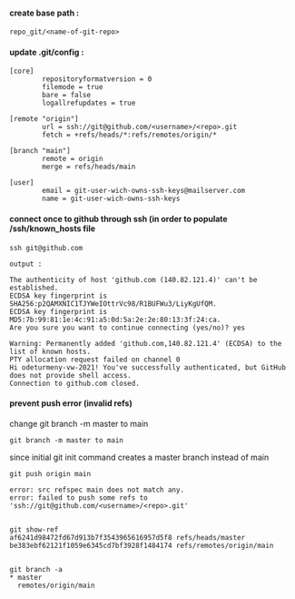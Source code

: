 #### create base path :

````
repo_git/<name-of-git-repo>

````

#### update .git/config :

````
[core]
        repositoryformatversion = 0
        filemode = true
        bare = false
        logallrefupdates = true

[remote "origin"]
        url = ssh://git@github.com/<username>/<repo>.git
        fetch = +refs/heads/*:refs/remotes/origin/*

[branch "main"]
        remote = origin
        merge = refs/heads/main

[user]
        email = git-user-wich-owns-ssh-keys@mailserver.com
        name = git-user-wich-owns-ssh-keys

````

#### connect once to github through ssh (in order to populate /ssh/known_hosts file

````
ssh git@github.com
````
````
output : 

The authenticity of host 'github.com (140.82.121.4)' can't be established.
ECDSA key fingerprint is SHA256:p2QAMXNIC1TJYWeIOttrVc98/R1BUFWu3/LiyKgUfQM.
ECDSA key fingerprint is MD5:7b:99:81:1e:4c:91:a5:0d:5a:2e:2e:80:13:3f:24:ca.
Are you sure you want to continue connecting (yes/no)? yes

Warning: Permanently added 'github.com,140.82.121.4' (ECDSA) to the list of known hosts.
PTY allocation request failed on channel 0
Hi odeturmeny-vw-2021! You've successfully authenticated, but GitHub does not provide shell access.
Connection to github.com closed.

````

#### prevent push error (invalid refs) 

change git branch -m master to main

````
git branch -m master to main

````


since initial git init command creates a master branch instead of main

````
git push origin main

error: src refspec main does not match any.
error: failed to push some refs to 'ssh://git@github.com/<username>/<repo>.git'


git show-ref
af6241d98472fd67d913b7f3543965616957d5f8 refs/heads/master
be383ebf62121f1059e6345cd7bf3928f1484174 refs/remotes/origin/main


git branch -a
* master
  remotes/origin/main

````



